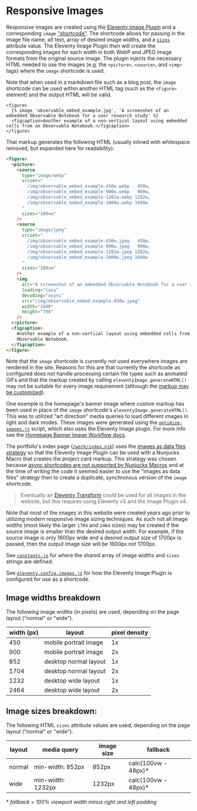 # Responsive Images

Responsive images are created using the [Eleventy Image Plugin](https://www.11ty.dev/docs/plugins/image/) and a corresponding `image` ["shortcode"](https://www.11ty.dev/docs/shortcodes/). The shortcode allows for passing in the image file name, alt text, array of desired image widths, and a [`sizes`](https://developer.mozilla.org/en-US/docs/Web/API/HTMLImageElement/sizes) attribute value. The Eleventy Image Plugin then will create the corresponding images for each width in both WebP and JPEG image formats from the original source image. The plugin injects the necessary HTML needed to use the images (e.g. the `<picture>`, `<source>`, and `<img>` tags) where the `image` shortcode is used.

Note that when used in a markdown file such as a blog post, the `image` shortcode can be used within another HTML tag (such as the `<figure>` element) and the output HTML will be valid.

```nunjucks
<figure>
  {% image 'observable_embed_example.jpg', 'A screenshot of an embedded Observable Notebook for a user research study' %}
  <figcaption>Another example of a non-vertical layout using embedded cells from an Observable Notebook.</figcaption>
</figure>
```

That markup generates the following HTML (usually inlined with whitespace removed, but expanded here for readability):

```html
<figure>
  <picture>
    <source
      type="image/webp"
      srcset="
        /img/observable_embed_example-450w.webp   450w,
        /img/observable_embed_example-900w.webp   900w,
        /img/observable_embed_example-1282w.webp 1282w,
        /img/observable_embed_example-1600w.webp 1600w
      "
      sizes="100vw"
    />
    <source
      type="image/jpeg"
      srcset="
        /img/observable_embed_example-450w.jpeg   450w,
        /img/observable_embed_example-900w.jpeg   900w,
        /img/observable_embed_example-1282w.jpeg 1282w,
        /img/observable_embed_example-1600w.jpeg 1600w
      "
      sizes="100vw"
    />
    <img
      alt="A screenshot of an embedded Observable Notebook for a user research study"
      loading="lazy"
      decoding="async"
      src="/img/observable_embed_example-450w.jpeg"
      width="1600"
      height="794"
    />
  </picture>
  <figcaption>
    Another example of a non-vertical layout using embedded cells from an
    Observable Notebook.
  </figcaption>
</figure>
```

Note that the `image` shortcode is currently not used everywhere images are rendered in the site. Reasons for this are that currently the shortcode as configured does not handle processing certain file types such as animated GIFs and that the markup created by calling `eleventyImage.generateHTML()` may not be suitable for every image requirement (although the [markup may be customized](https://www.11ty.dev/docs/plugins/image/#make-your-own-markup)).

One example is the homepage's banner image where custom markup has been used in place of the `image` shortcode's `eleventyImage.generateHTML()`. This was to utilized "art direction" media queries to load different images in light and dark modes. These images were generated using the [`optimize-images.js`](../scripts/optimize-images.mjs) script, which also uses the Eleventy Image plugin. For more info see the [Homepage Banner Image Workflow docs](./homepage-banner-image-workflow.md).

The portfolio's index page ([`/work/index.njk`](../content/work/index.njk)) uses the [images as data files strategy](https://www.11ty.dev/docs/plugins/image/#process-images-as-data-files) so that the Eleventy Image Plugin can be used with a Nunjucks Macro that creates the project card markup. This strategy was chosen because [async shortcodes are not supported by Nunjucks Macros](https://mozilla.github.io/nunjucks/templating.html#macro) and at the time of writing the code it seemed easier to use the "images as data files" strategy then to create a duplicate, synchronous version of the `image` shortcode.

> Eventually an [Eleventy Transform](https://www.11ty.dev/docs/plugins/image/#eleventy-transform) could be used for all images in the website, but this requires using Eleventy v3 and the Image Plugin v4.

Note that most of the images in this website were created years ago prior to utilizing modern responsive image sizing techniques. As such not all image widths (most likely the larger `1704` and `2464` sizes) may be created if the source image is smaller than the desired output width. For example, if the source image is only 1600px wide and a desired output size of 1700px is passed, then the output image size will be 1600px not 1700px.

See [`constants.js`](../_data/constants.js) for where the shared array of image widths and `sizes` strings are defined.

See [`eleventy.config.images.js`](../eleventy.config.images.js) for how the Eleventy Image Plugin is configured for use as a shortcode.

## Image widths breakdown

The following image widths (in pixels) are used, depending on the page layout ("normal" or "wide").

| width (px) | layout                | pixel density |
| ---------- | --------------------- | ------------- |
| 450        | mobile portrait image | 1x            |
| 900        | mobile portrait image | 2x            |
| 852        | desktop normal layout | 1x            |
| 1704       | desktop normal layout | 2x            |
| 1232       | desktop wide layout   | 1x            |
| 2464       | desktop wide layout   | 2x            |

## Image sizes breakdown:

The following HTML `sizes` attribute values are used, depending on the page layout ("normal" or "wide").

| layout | media query       | image size | fallback             |
| ------ | ----------------- | ---------- | -------------------- |
| normal | min-width: 852px  | 852px      | calc(100vw - 48px)\* |
| wide   | min-width: 1232px | 1232px     | calc(100vw - 48px)\* |

\* _fallback = 100% viewport width minus right and left padding_
